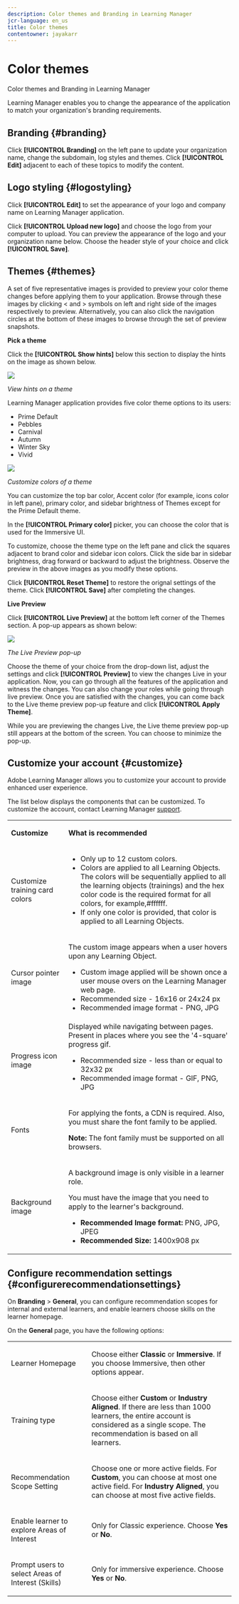 ```yaml
---
description: Color themes and Branding in Learning Manager
jcr-language: en_us
title: Color themes
contentowner: jayakarr
---
```



# Color themes

Color themes and Branding in Learning Manager

Learning Manager enables you to change the appearance of the application to match your organization's branding requirements. 

## Branding {#branding}

Click **[!UICONTROL Branding]** on the left pane to update your organization name, change the subdomain, log styles and themes. Click **[!UICONTROL Edit]** adjacent to each of these topics to modify the content. 

## Logo styling {#logostyling}

Click **[!UICONTROL Edit]** to set the appearance of your logo and company name on Learning Manager application. 

Click **[!UICONTROL Upload new logo]** and choose the logo from your computer to upload. You can preview the appearance of the logo and your organization name below. Choose the header style of your choice and click **[!UICONTROL Save]**. 

## Themes {#themes}

A set of five representative images is provided to preview your color theme changes before applying them to your application. Browse through these images by clicking < and > symbols on left and right side of the images respectively to preview. Alternatively, you can also click the navigation circles at the bottom of these images to browse through the set of preview snapshots.

**Pick a theme**

Click the **[!UICONTROL Show hints]** below this section to display the hints on the image as shown below. 

![](assets/themes-preview-images.png)

*View hints on a theme*

Learning Manager application provides five color theme options to its users: 

* Prime Default
* Pebbles
* Carnival
* Autumn
* Winter Sky
* Vivid

![](assets/prime-customize-theme.png)

*Customize colors of a theme*

You can customize the top bar color, Accent color (for example, icons color in left pane), primary color, and sidebar brightness of Themes except for the Prime Default theme. 

In the **[!UICONTROL Primary color]** picker, you can choose the color that is used for the Immersive UI.

To customize, choose the theme type on the left pane and click the squares adjacent to brand color and sidebar icon colors. Click the side bar in sidebar brightness, drag forward or backward to adjust the brightness. Observe the preview in the above images as you modify these options.

Click **[!UICONTROL Reset Theme]** to restore the orignal settings of the theme. Click **[!UICONTROL Save]** after completing the changes. 

**Live Preview**

Click **[!UICONTROL Live Preview]** at the bottom left corner of the Themes section. A pop-up appears as shown below: 

![](assets/live-theme-preview.png)

*The Live Preview pop-up*

Choose the theme of your choice from the drop-down list, adjust the settings and click **[!UICONTROL Preview]** to view the changes Live in your application. Now, you can go through all the features of the application and witness the changes. You can also change your roles while going through live preview. Once you are satisfied with the changes, you can come back to the Live theme preview pop-up feature and click **[!UICONTROL Apply Theme]**. 

While you are previewing the changes Live, the Live theme preview pop-up still appears at the bottom of the screen. You can choose to minimize the pop-up. 

## Customize your account {#customize}

Adobe Learning Manager allows you to customize your account to provide enhanced user experience.

The list below displays the components that can be customized. To customize the account, contact Learning Manager  [support](mailto:captivateprimesupport@adobe.com).

<table>
 <tbody>
  <tr>
   <td>
    <p><b>Customize</b></p></td>
   <td>
    <p><b>What is recommended</b></p></td>
  </tr>
  <tr>
   <td>
    <p>Customize training card colors</p></td>
   <td>
    <p> </p>
    <ul>
     <li>Only up to 12 custom colors. </li>
     <li>Colors are applied to all Learning Objects. The colors will be sequentially applied to all the learning objects (trainings) and the hex color code is the required format for all colors, for example,#ffffff.</li>
     <li>If only one color is provided, that color is applied to all Learning Objects.</li>
    </ul>
    <p> </p></td>
  </tr>
  <tr>
   <td>
    <p>Cursor pointer image</p></td>
   <td>
    <p>The custom image appears when a user hovers upon any Learning Object. </p>
    <ul>
     <li>Custom image applied will be shown once a user mouse overs on the Learning Manager web page.<br></li>
     <li>Recommended size - 16x16 or 24x24 px</li>
     <li>Recommended image format - PNG, JPG</li>
    </ul></td>
  </tr>
  <tr>
   <td>
    <p>Progress icon image</p></td>
   <td>Displayed while navigating between pages. Present in places where you see the '4-square' progress gif. 
    <ul>
     <li>Recommended size - less than or equal to 32x32 px</li>
     <li>Recommended image format - GIF, PNG, JPG</li>
    </ul>
    <p> </p></td>
  </tr>
  <tr>
   <td>
    <p>Fonts</p></td>
   <td>
    <p>For applying the fonts, a CDN is required. Also, you must share the font family to be applied.</p>
    <p><b>Note:</b> The font family must be supported on all browsers.</p></td>
  </tr>
  <tr>
   <td>
    <p>Background image</p></td>
   <td>
    <p>A background image is only visible in a learner role. </p>
    <p>You must have the image that you need to apply to the learner's background.</p>
    <ul>
     <li><b>Recommended Image format:</b> PNG, JPG, JPEG</li>
     <li><b>Recommended Size: </b>1400x908 px</li>
    </ul></td>
  </tr>
 </tbody>
</table>

## Configure recommendation settings {#configurerecommendationsettings}

On **Branding** > **General**, you can configure recommendation scopes for internal and external learners, and enable learners choose skills on the learner homepage.

On the **General** page, you have the following options:

<table>
 <tbody>
  <tr>
   <td>
    <p>Learner Homepage</p></td>
   <td>
    <p>Choose either <strong>Classic </strong>or <strong>Immersive</strong>. If you choose Immersive, then other options appear.</p></td>
  </tr>
  <tr>
   <td>
    <p>Training type<br></p></td>
   <td>
    <p>Choose either <strong>Custom </strong>or <strong>Industry Aligned</strong>. If there are less than 1000 learners, the entire account is considered as a single scope. The recommendation is based on all learners.<br></p></td>
  </tr>
  <tr>
   <td>
    <p>Recommendation Scope Setting<br></p></td>
   <td>
    <p>Choose one or more active fields. For <strong>Custom</strong>, you can choose at most one active field. For <strong>Industry Aligned</strong>, you can choose at most five active fields.<br></p></td>
  </tr>
  <tr>
   <td>
    <p>Enable learner to explore Areas of Interest</p></td>
   <td>
    <p>Only for Classic experience. Choose <strong>Yes </strong>or <strong>No</strong>.<br></p></td>
  </tr>
  <tr>
   <td>
    <p>Prompt users to select Areas of Interest (Skills) <br></p></td>
   <td>
    <p>Only for immersive experience. Choose <strong>Yes</strong> or <strong>No</strong>. </p></td>
  </tr>
 </tbody>
</table>
